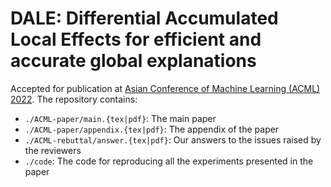 # DALE: Differential Accumulated Local Effects for efficient and accurate global explanations

Accepted for publication at [Asian Conference of Machine Learning (ACML) 2022](https://www.acml-conf.org/2022/cfp.html). The repository contains:

- `./ACML-paper/main.{tex|pdf}`: The main paper
- `./ACML-paper/appendix.{tex|pdf}`: The appendix of the paper
- `./ACML-rebuttal/answer.{tex|pdf}`: Our answers to the issues raised by the reviewers
- `./code`: The code for reproducing all the experiments presented in the paper

